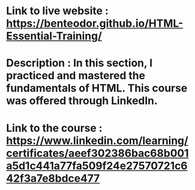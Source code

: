 

 # Link to live website : https://benteodor.github.io/HTML-Essential-Training/
 # Description : In this section, I practiced and mastered the fundamentals of HTML. This course was offered through LinkedIn.
 # Link to the course : https://www.linkedin.com/learning/certificates/aeef302386bac68b001a5d1c441a77fa509f24e27570721c642f3a7e8bdce477
